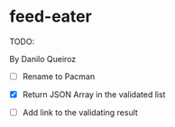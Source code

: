 # feed-eater

TODO:

By Danilo Queiroz

- [ ] Rename to Pacman
  
- [x] Return JSON Array in the validated list
  
- [ ] Add link to the validating result
